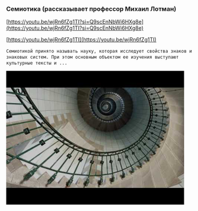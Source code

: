
### Семиотика (рассказывает профессор Михаил Лотман)



[https://youtu.be/wjRn6fZg1TI?si=Q9scEnNbWi6HXg8e](https://youtu.be/wjRn6fZg1TI?si=Q9scEnNbWi6HXg8e)


[https://youtu.be/wjRn6fZg1TI](https://youtu.be/wjRn6fZg1TI)


```
Семиотикой принято называть науку, которая исследует свойства знаков и знаковых систем. При этом основным объектом ее изучения выступают культурные тексты и ...
```



![1695259047_semiotika-rasskazyvaet-professor_wjRn6fZg1TI.jpg](1695259047_semiotika-rasskazyvaet-professor_wjRn6fZg1TI.jpg)
